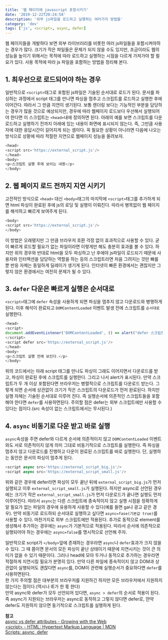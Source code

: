 ```yaml
---
title: '웹 페이지에 javascript 포함시키기'
date: '2019-12-22T20:24:58'
description: '외부 js파일을 로드하고 실행하는 여러가지 방법들'
category: 'dev'
tags: ['js', <script>, async, defer]
---
```


웹 페이지들을 개발하다 보면 외부 라이브러리를 비롯한 여러 js파일들을 포함시켜야하는 경우가 많다. 크기가 작은 파일들은 문제가 되지 않을 수도 있지만, 조금이라도 웹의 성능을 높이기 위해서는 목적에 따라 로드하고 실행하는 시점을 다르게 가져가야 할 필요가 있다. 사용 목적에 따라 js 파일을 포함하는 방법을 정리해 본다.

## 1. 최우선으로 로드되어야 하는 경우

일반적으로 `<script>`태그로 포함된 js파일은 기술된 순서대로 로드가 된다. 문서를 파싱하는 과정에서 script 태그를 만나면 파싱을 멈추고 스크립트를 로드하고 실행한 후에 이어간다. 따라서 그 만큼 지연이 생기된다. 보통 렌더링 보다는 기능적인 부분을 담당하는 경우가 많을 것으로 예상되지만, 경우에 따라 웹페이지 로드보다 우선해서 실행되어야 한다면 이 스크립트는 `<head>`내에 정의하면 된다. 아래의 예를 보면 스크립트를 다운로드하고 실행하기 전까지 아래에 있는 내용이 화면에 표시되지 않는다. 즉, 그만큼 사용자에 대한 응답시간이 길어지게 되는 셈이다. 꼭 필요한 상황이 아니라면 다음에 나오는 방식으로 상황에 따라 적절한 지연으로 웹페이지 성능을 올려보자.
```js
<head>
<script src='https://external_script.js'/>
</head>
<body>
<p>스크립트 실행 후에 보이는 내용</p>
</body>
```

## 2. 웹 페이지 로드 전까지 지연 시키기

고전적인 방식으로 `<head>` 대신 `<body>`태그의 마지막에 `<script>`태그를 추가하게 되면 html 파싱이 완료된 후에 js의 로딩 및 실행이 이뤄진다. 따라서 병목없이 웹 페이지를 해석하고 빠르게 보여주게 된다.
```js
<body>
<script src='https://external_script.js'/>
</body>
```
이 방법은 오래됐지만 그 만큼 브라우저 호환 걱정 없이 효과적으로 사용할 수 있다. 굳이 빠르게 로드할 필요가 없는 파일이라면 이렇게만 해도 충분히 효과를 볼 수 있다. 하지만 위의 경우와 반대로 html을 모두 파싱하고 난 후에야 js파일이 로드되기 때문에 사용자와 인터랙션을 담당하는 역할을 하는 등의 스크립트라면 처음 그려지는 것만 빠를 뿐 반응 자체는 동일하게 딜레이가 생기게 된다. 인터넷이 빠른 환경에서는 괜찮지만 그렇지 않은 환경에서는 여전히 문제가 될 수 있다.


## 3. `defer` 다운은 빠르게 실행은 순서대로

`<script>`태그에 `defer` 속성을 사용하게 되면 파싱을 멈추지 않고 다운로드와 병행하게 된다. 이후 해석이 완료되고 `DOMContentLoaded` 이벤트 발생 전에 스크립트를 `순서대로` 실행한다.

```js
<head>
<script>
document.addEventListener('DOMContentLoaded', () => alert("defer 스크립트 실행 후 호출"));
</script>
<script defer src='https://external_script.js'/>
</head>
<body>
<p>스크립트 실행 전에 보인다.</p>
</body>
```
위의 코드에서는 아래 script 태그를 만나도 파싱이 그래도 이어지면서 다운로드를 받고, 파싱이 완료된 후에 스크립트를 실행한다. 그리고 나서 alert가 표시된다.
만약 스크립트가 두 개 이상 포함된다면 브라우저는 병렬적으로 스크립트를 다운로드 받는다. 그렇게 되면 순서에 상관없이 크기가 작은 스크립트의 다운로드가 먼저 완료된다. 하지만 실행 자체는 기술된 순서대로 이루어 진다. 즉 실행순서에 의존적인 스크립트들을 포함해야 한다면 `defer`를 사용하면된다. 주의할 점은 defer는 외부 스크립트에만 사용할 수 있다는 점이다.(src 속성이 없는 스크립트에서는 무시된다.)

## 4. `async` 비동기로 다운 받고 바로 실행

`async`속성을 주면 defer와 다르게 순서에 의존적이지 않고 `DOMContentLoaded` 이벤트와도 서로 의존적이지 않게 의미 그대로 비동기적으로 스크립트를 실행한다. 즉 파싱을 멈추지 않고 다운로드를 진행하고 다운이 완료된 스크립트를 바로 실행한다. 단, 실행하는 동안은 문서의 파싱이 멈추게 된다.
```js
<script async src='https://external_script_big.js'/>
<script async src='https://external_script_small.js'/>
```
위와 같은 경우에 defer라면 파싱이 모두 끝난 뒤에 `external_script_big.js`가 먼저 실행되고 이후 `external_script_small.js`가 실행된다. 하지만 async로 선언된 경우에는 크기가 작은 `external_script_small.js`가 먼저 다운로드가 끝나면 실행도 먼저 이루어진다.
따라서 `async`는 다른 스크립트에 종속적이지 않고 실행 시점을 정확하게 알 필요가 없는 파일의 경우에 유용하게 사용할 수 있다(예를 들면 ga나 광고 같은 경우). 만약 비동기로 로드하되 순서대로 실행하고 싶다면 `async=fase(기본값 true)`를 사용할 수 있다.
마찬가지로 외부 스크립트에만 적용된다.
추가로 동적으로 element를 생성해서 추가하는 경우에는 `async`가 기본적으로 적용된다. 따라서 순서에 의존적으로 실행되어야 하는 경우에는 `async=false`를 명시적으로 선언해 주자.

일반적으로 script가 `</body>`앞에 존재하는 경우라면 `async`나 `defer`효과가 크지 않을 수 있다. 그 때 쯤이면 문서의 모든 파싱이 끝난 상태이기 때문에 지연시키는 것이 큰 의미가 없을 수 있기 때문이다. 그러나 head에 모아 두거나 동적으로 추가하는 경우라면 적절하게 지연시킬 필요가 분명히 있다.
만약 다른 파일에 종속적이지 않고 DOM과 상관없이 실행되어도 괜찮다면 `async`를, DOM이 관련해 실행순서가 중요하다면 `defer`를 사용하면된다.  
한 가지 주의할 점은 대부분의 브라우저를 지원하긴 하지만 모든 브라우저에서 지원하지 않는다는 점이다.(역시나 IE가 한 몫 한다)  
만약 async와 defer가 모두 선언되어 있다면, `async > defer`의 순서로 적용이 된다. 즉 async가 지원되는 브라우저는 async로 동작하고 그렇지 않다면 defer로, 먄약 defer도 지원하지 않으면 동기적으로 스크립트를 실행하게 된다.

**참고**  
[async vs defer attributes - Growing with the Web](https://www.growingwiththeweb.com/2014/02/async-vs-defer-attributes.html#script)  
[\<script> - HTML: Hypertext Markup Language \| MDN](https://developer.mozilla.org/ko/docs/Web/HTML/Element/script)  
[Scripts: async, defer](https://javascript.info/script-async-defer)
